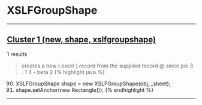 # XSLFGroupShape

***

## [Cluster 1 (new, shape, xslfgroupshape)](./1)
1 results
> creates a new ( excel ) record from the supplied record @ since poi 3 . 1 4 - beta 2 
{% highlight java %}
90. XSLFGroupShape shape = new XSLFGroupShape(obj, _sheet);
91. shape.setAnchor(new Rectangle());
{% endhighlight %}

***

